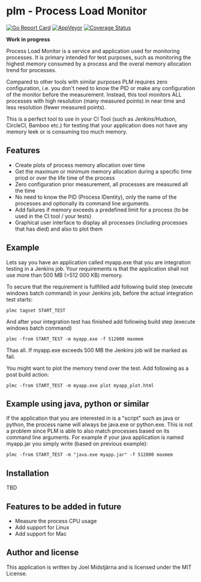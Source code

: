 # plm - Process Load Monitor

[![Go Report Card](https://goreportcard.com/badge/github.com/midstar/plm)](https://goreportcard.com/report/github.com/midstar/plm)
[![AppVeyor](https://ci.appveyor.com/api/projects/status/github/midstar/plm?svg=true)](https://ci.appveyor.com/project/midstar/plm)
[![Coverage Status](https://coveralls.io/repos/github/midstar/plm/badge.svg?branch=master)](https://coveralls.io/github/midstar/plm?branch=master)

**Work in progress**

Process Load Monitor is a service and application used for monitoring processes. It is primary intended for test purposes, such as monitoring the highest memory consumed by a process and the overal memory allocation trend for processes.

Compared to other tools with similar purposes PLM requires zero configuration, i.e. you don't need to know the PID or make any configuration of the monitor before the measurement. Instead, this tool monitors ALL processes with high resolution (many measured points) in near time and less resolution (fewer measured points). 

This is a perfect tool to use in your CI Tool (such as Jenkins/Hudson, CircleCI, Bamboo etc.) for testing that your application does not have any memory leek or is consuming too much memory.

## Features

* Create plots of process memory allocation over time
* Get the maximum or minimum memory allocation during a specific time priod or over the life time of the process
* Zero configuration prior measurement, all processes are measured all the time
* No need to know the PID (Process IDentity), only the name of the processes and optionally its command line arguments.
* Add failures if memory exceeds a predefined limit for a process (to be used in the CI tool / your tests)
* Graphical user interface to display all processes (including processes that has died) and also to plot them

## Example

Lets say you have an application called myapp.exe that you are integration testing in a Jenkins job. Your requirements is that the application shall not use more than 500 MB (=512 000 KB) memory.

To secure that the requirement is fullfilled add following build step (execute windows batch command) in your Jenkins job, before the actual integration test starts:

    plmc tagset START_TEST

And after your integration test has finished add following build step (execute windows batch command)

    plmc -from START_TEST -m myapp.exe -f 512000 maxmem

Thas all. If myapp.exe exceeds 500 MB the Jenkins job will be marked as fail.

You might want to plot the memory trend over the test. Add following as a post build action:

    plmc -from START_TEST -m myapp.exe plot myapp_plot.html

## Example using java, python or similar

If the application that you are interested in is a "script" such as java or python, the process name will always be java.exe or python.exe. This is not a problem since PLM is able to also match processes based on its command line arguments. For example if your java application is named myapp.jar you simply write (based on previous example):

    plmc -from START_TEST -m "java.exe myapp.jar" -f 512000 maxmem 

## Installation

TBD

## Features to be added in future

* Measure the process CPU usage
* Add support for Linux
* Add support for Mac

## Author and license

This application is written by Joel Midstjärna and is licensed under the MIT License.